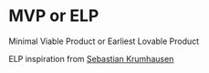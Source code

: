 # MVP or ELP
Minimal Viable Product or Earliest Lovable Product

ELP inspiration from [Sebastian Krumhausen](https://github.com/mrkrumhausen)
